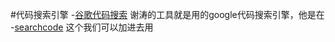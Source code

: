 #代码搜索引擎
-[谷歌代码搜索](https://code.google.com/)
谢涛的工具就是用的google代码搜索引擎，他是在
-[searchcode](https://searchcode.com/?q=copy)
这个我们可以加进去用
